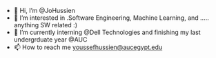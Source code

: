 - 👋 Hi, I’m @JoHussien
- 👀 I’m interested in .Software Engineering, Machine Learning, and ..... anything SW related :)
- 🌱 I’m currently interning @Dell Technologies and finishing my last undergrduate year @AUC  
- 📫 How to reach me youssefhussien@aucegypt.edu

<!---
JoHussien/JoHussien is a ✨ special ✨ repository because its `README.md` (this file) appears on your GitHub profile.
You can click the Preview link to take a look at your changes.
--->
